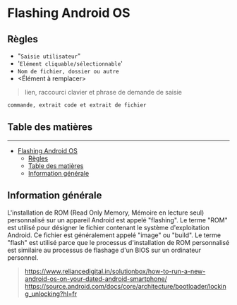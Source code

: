 # Flashing Android OS

## Règles

- "`Saisie utilisateur`"
- '`Elément cliquable/sélectionnable`'
- `Nom de fichier, dossier ou autre`
- <Élément à remplacer>

> lien, raccourci clavier et phrase de demande de saisie

```txt
commande, extrait code et extrait de fichier
```

<div style="page-break-after: always;"></div>

## Table des matières

***

- [Flashing Android OS](#flashing-android-os)
  - [Règles](#règles)
  - [Table des matières](#table-des-matières)
  - [Information générale](#information-générale)

<div style="page-break-after: always;"></div>

## Information générale

L'installation de ROM (Read Only Memory, Mémoire en lecture seul) personnalisé sur un appareil Android est appelé "flashing". Le terme "ROM" est utilisé pour désigner le fichier contenant le système d'exploitation Android. Ce fichier est généralement appelé "image" ou "build". Le terme "flash" est utilisé parce que le processus d'installation de ROM personnalisé est similaire au processus de flashage d'un BIOS sur un ordinateur personnel.

> <https://www.reliancedigital.in/solutionbox/how-to-run-a-new-android-os-on-your-dated-android-smartphone/>
> <https://source.android.com/docs/core/architecture/bootloader/locking_unlocking?hl=fr>

